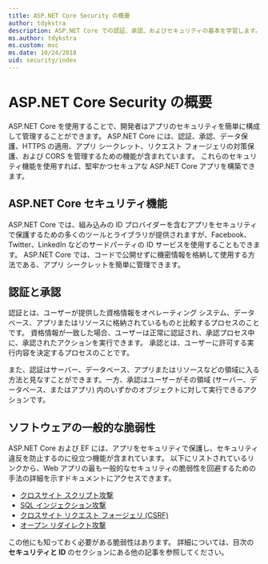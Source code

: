 ```yaml
---
title: ASP.NET Core Security の概要
author: tdykstra
description: ASP.NET Core での認証、承認、およびセキュリティの基本を学習します。
ms.author: tdykstra
ms.custom: mvc
ms.date: 10/24/2018
uid: security/index
---
```

# <a name="overview-of-aspnet-core-security"></a>ASP.NET Core Security の概要

ASP.NET Core を使用することで、開発者はアプリのセキュリティを簡単に構成して管理することができます。 ASP.NET Core には、認証、承認、データ保護、HTTPS の適用、アプリ シークレット、リクエスト フォージェリの対策保護、および CORS を管理するための機能が含まれています。 これらのセキュリティ機能を使用すれば、堅牢かつセキュアな ASP.NET Core アプリを構築できます。

## <a name="aspnet-core-security-features"></a>ASP.NET Core セキュリティ機能

ASP.NET Core では、組み込みの ID プロバイダーを含むアプリをセキュリティで保護するための多くのツールとライブラリが提供されますが、Facebook、Twitter、LinkedIn などのサードパーティの ID サービスを使用することもできます。 ASP.NET Core では、コードで公開せずに機密情報を格納して使用する方法である、アプリ シークレットを簡単に管理できます。

## <a name="authentication-vs-authorization"></a>認証と承認

認証とは、ユーザーが提供した資格情報をオペレーティング システム、データベース、アプリまたはリソースに格納されているものと比較するプロセスのことです。 資格情報が一致した場合、ユーザーは正常に認証され、承認プロセス中に、承認されたアクションを実行できます。 承認とは、ユーザーに許可する実行内容を決定するプロセスのことです。

また、認証はサーバー、データベース、アプリまたはリソースなどの領域に入る方法と見なすことができます。一方、承認はユーザーがその領域 (サーバー、データベース、またはアプリ) 内のいずかのオブジェクトに対して実行できるアクションです。

## <a name="common-vulnerabilities-in-software"></a>ソフトウェアの一般的な脆弱性

ASP.NET Core および EF には、アプリをセキュリティで保護し、セキュリティ違反を防止するのに役立つ機能が含まれています。 以下にリストされているリンクから、Web アプリの最も一般的なセキュリティの脆弱性を回避するための手法の詳細を示すドキュメントにアクセスできます。

* [クロスサイト スクリプト攻撃](xref:security/cross-site-scripting)
* [SQL インジェクション攻撃](/ef/core/querying/raw-sql)
* [クロスサイト リクエスト フォージェリ (CSRF)](xref:security/anti-request-forgery)
* [オープン リダイレクト攻撃](xref:security/preventing-open-redirects)

この他にも知っておく必要がある脆弱性はあります。 詳細については、目次の**セキュリティと ID** のセクションにある他の記事を参照してください。
